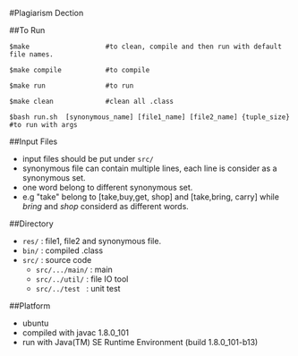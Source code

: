 #Plagiarism Dection

##To Run


    $make                   #to clean, compile and then run with default file names.  

    $make compile           #to compile

    $make run               #to run  
    
    $make clean             #clean all .class  
    
    $bash run.sh  [synonymous_name] [file1_name] [file2_name] {tuple_size}    #to run with args  

##Input Files

- input files should be put under ``src/``  
- synonymous file can contain multiple lines, each line is consider as a synonymous set. 
- one word belong to different synonymous set. 
- e.g "take" belong to [take,buy,get, shop] and [take,bring, carry] while *bring* and *shop* considerd as different words.

##Directory 

- ``res/`` : file1, file2 and synonymous file.
- ``bin/`` : compiled .class
- ``src/`` : source code
    - ``src/.../main/`` : main
    - ``src/../util/``  : file IO tool
    - ``src/../test ``  : unit test

##Platform
- ubuntu 
- compiled with javac 1.8.0_101
- run with Java(TM) SE Runtime Environment (build 1.8.0_101-b13)
